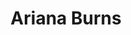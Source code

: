 ---
title: Ariana Burns
permalink: /contributors/arianaburns.html
firstname: Ariana
lastname: Burns
---